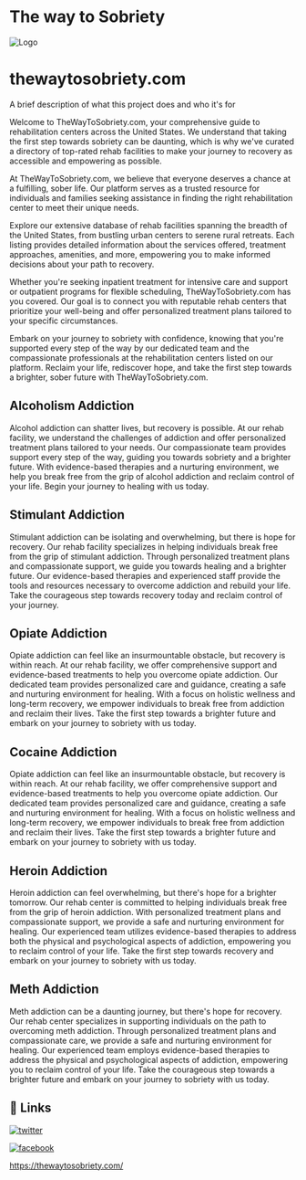# The way to Sobriety


![Logo](https://thewaytosobriety.com/assets/images/logo-icon-7d4cd9a879965a0ea66b3f0c4a92c4f3.png)
# thewaytosobriety.com



A brief description of what this project does and who it's for


Welcome to TheWayToSobriety.com, your comprehensive guide to rehabilitation centers across the United States. We understand that taking the first step towards sobriety can be daunting, which is why we've curated a directory of top-rated rehab facilities to make your journey to recovery as accessible and empowering as possible.

At TheWayToSobriety.com, we believe that everyone deserves a chance at a fulfilling, sober life. Our platform serves as a trusted resource for individuals and families seeking assistance in finding the right rehabilitation center to meet their unique needs.

Explore our extensive database of rehab facilities spanning the breadth of the United States, from bustling urban centers to serene rural retreats. Each listing provides detailed information about the services offered, treatment approaches, amenities, and more, empowering you to make informed decisions about your path to recovery.

Whether you're seeking inpatient treatment for intensive care and support or outpatient programs for flexible scheduling, TheWayToSobriety.com has you covered. Our goal is to connect you with reputable rehab centers that prioritize your well-being and offer personalized treatment plans tailored to your specific circumstances.

Embark on your journey to sobriety with confidence, knowing that you're supported every step of the way by our dedicated team and the compassionate professionals at the rehabilitation centers listed on our platform. Reclaim your life, rediscover hope, and take the first step towards a brighter, sober future with TheWayToSobriety.com.


## Alcoholism Addiction
Alcohol addiction can shatter lives, but recovery is possible. At our rehab facility, we understand the challenges of addiction and offer personalized treatment plans tailored to your needs. Our compassionate team provides support every step of the way, guiding you towards sobriety and a brighter future. With evidence-based therapies and a nurturing environment, we help you break free from the grip of alcohol addiction and reclaim control of your life. Begin your journey to healing with us today.


## Stimulant Addiction
Stimulant addiction can be isolating and overwhelming, but there is hope for recovery. Our rehab facility specializes in helping individuals break free from the grip of stimulant addiction. Through personalized treatment plans and compassionate support, we guide you towards healing and a brighter future. Our evidence-based therapies and experienced staff provide the tools and resources necessary to overcome addiction and rebuild your life. Take the courageous step towards recovery today and reclaim control of your journey.

## Opiate Addiction
Opiate addiction can feel like an insurmountable obstacle, but recovery is within reach. At our rehab facility, we offer comprehensive support and evidence-based treatments to help you overcome opiate addiction. Our dedicated team provides personalized care and guidance, creating a safe and nurturing environment for healing. With a focus on holistic wellness and long-term recovery, we empower individuals to break free from addiction and reclaim their lives. Take the first step towards a brighter future and embark on your journey to sobriety with us today.

## Cocaine Addiction
Opiate addiction can feel like an insurmountable obstacle, but recovery is within reach. At our rehab facility, we offer comprehensive support and evidence-based treatments to help you overcome opiate addiction. Our dedicated team provides personalized care and guidance, creating a safe and nurturing environment for healing. With a focus on holistic wellness and long-term recovery, we empower individuals to break free from addiction and reclaim their lives. Take the first step towards a brighter future and embark on your journey to sobriety with us today.

## Heroin Addiction
Heroin addiction can feel overwhelming, but there's hope for a brighter tomorrow. Our rehab center is committed to helping individuals break free from the grip of heroin addiction. With personalized treatment plans and compassionate support, we provide a safe and nurturing environment for healing. Our experienced team utilizes evidence-based therapies to address both the physical and psychological aspects of addiction, empowering you to reclaim control of your life. Take the first step towards recovery and embark on your journey to sobriety with us today.


## Meth Addiction
Meth addiction can be a daunting journey, but there's hope for recovery. Our rehab center specializes in supporting individuals on the path to overcoming meth addiction. Through personalized treatment plans and compassionate care, we provide a safe and nurturing environment for healing. Our experienced team employs evidence-based therapies to address the physical and psychological aspects of addiction, empowering you to reclaim control of your life. Take the courageous step towards a brighter future and embark on your journey to sobriety with us today.

## 🔗 Links

[![twitter](https://img.shields.io/badge/twitter-1DA1F2?style=for-the-badge&logo=twitter&logoColor=white)](https://x.com/WaytoSobriety)

[![facebook](https://img.shields.io/badge/facebook-1DA1F2?style=for-the-badge&logo=facebook&logoColor=white)](https://www.facebook.com/waytosobriety)

https://thewaytosobriety.com/

